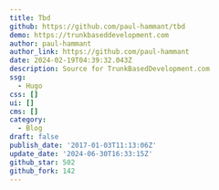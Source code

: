 ```yaml
---
title: Tbd
github: https://github.com/paul-hammant/tbd
demo: https://trunkbaseddevelopment.com
author: paul-hammant
author_link: https://github.com/paul-hammant
date: 2024-02-19T04:39:32.043Z
description: Source for TrunkBasedDevelopment.com
ssg:
  - Hugo
css: []
ui: []
cms: []
category:
  - Blog
draft: false
publish_date: '2017-01-03T11:13:06Z'
update_date: '2024-06-30T16:33:15Z'
github_star: 502
github_fork: 142
---
```

